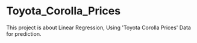 # Toyota_Corolla_Prices

This project is about Linear Regression, Using 'Toyota Corolla Prices' Data for prediction.

